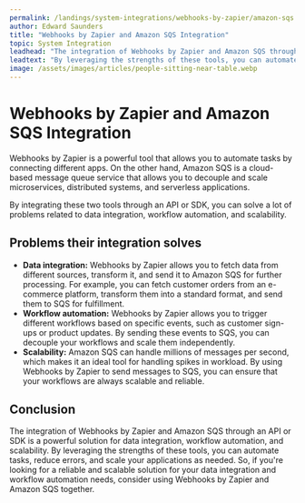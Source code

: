 ```yaml
---
permalink: /landings/system-integrations/webhooks-by-zapier/amazon-sqs
author: Edward Saunders
title: "Webhooks by Zapier and Amazon SQS Integration"
topic: System Integration
leadhead: "The integration of Webhooks by Zapier and Amazon SQS through an API or SDK is a powerful solution for data integration, workflow automation, and scalability"
leadtext: "By leveraging the strengths of these tools, you can automate tasks, reduce errors, and scale your applications as needed. So, if you're looking for a reliable and scalable solution for your data integration and workflow automation needs, consider using Webhooks by Zapier and Amazon SQS together."
image: /assets/images/articles/people-sitting-near-table.webp
---
```

<div class="arttext">        <h1>Webhooks by Zapier and Amazon SQS Integration</h1>
        <p>Webhooks by Zapier is a powerful tool that allows you to automate tasks by connecting different apps. On the other hand, Amazon SQS is a cloud-based message queue service that allows you to decouple and scale microservices, distributed systems, and serverless applications.</p>
        <p>By integrating these two tools through an API or SDK, you can solve a lot of problems related to data integration, workflow automation, and scalability.</p>
        <h2>Problems their integration solves</h2>
        <ul>
            <li><strong>Data integration:</strong> Webhooks by Zapier allows you to fetch data from different sources, transform it, and send it to Amazon SQS for further processing. For example, you can fetch customer orders from an e-commerce platform, transform them into a standard format, and send them to SQS for fulfillment.</li>
            <li><strong>Workflow automation:</strong> Webhooks by Zapier allows you to trigger different workflows based on specific events, such as customer sign-ups or product updates. By sending these events to SQS, you can decouple your workflows and scale them independently.</li>
            <li><strong>Scalability:</strong> Amazon SQS can handle millions of messages per second, which makes it an ideal tool for handling spikes in workload. By using Webhooks by Zapier to send messages to SQS, you can ensure that your workflows are always scalable and reliable.</li>
        </ul>
        <h2>Conclusion</h2>
        <p>The integration of Webhooks by Zapier and Amazon SQS through an API or SDK is a powerful solution for data integration, workflow automation, and scalability. By leveraging the strengths of these tools, you can automate tasks, reduce errors, and scale your applications as needed. So, if you're looking for a reliable and scalable solution for your data integration and workflow automation needs, consider using Webhooks by Zapier and Amazon SQS together.</p>
</div>